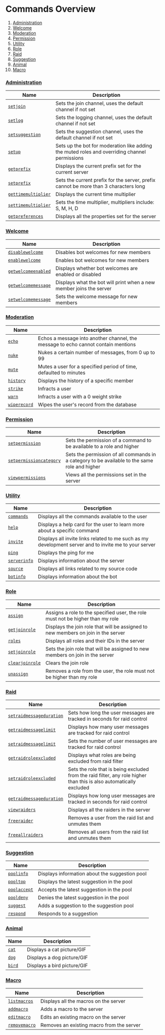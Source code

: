 # Commands Overview
1. [Administration](commands.md?id=Administration)
2. [Welcome](commands.md?id=Welcome)
3. [Moderation](commands.md?id=Moderation)
4. [Permission](commands.md?id=Permission)
5. [Utility](commands.md?id=Utility)
6. [Role](commands.md?id=Role)
7. [Raid](commands.md?id=Raid)
8. [Suggestion](commands.md?id=Suggestion)
9. [Animal](commands.md?id=Animal)
10. [Macro](commands.md?id=Macro)

### [Administration](Administration_commands.md)
|Name|Description|
|---|---|
|[`setjoin`](Administration_commands.md?id=setjoin)|Sets the join channel, uses the default channel if not set|
|[`setlog`](Administration_commands.md?id=setlog)|Sets the logging channel, uses the default channel if not set|
|[`setsuggestion`](Administration_commands.md?id=setsuggestion)|Sets the suggestion channel, uses the default channel if not set|
|[`setup`](Administration_commands.md?id=setup)|Sets up the bot for moderation like adding the muted roles and overriding channel permissions|
|[`getprefix`](Administration_commands.md?id=getprefix)|Displays the current prefix set for the current server|
|[`setprefix`](Administration_commands.md?id=setprefix)|Sets the current prefix for the server, prefix cannot be more than 3 characters long|
|[`gettimemultiplier`](Administration_commands.md?id=gettimemultiplier)|Displays the current time multiplier|
|[`settimemultiplier`](Administration_commands.md?id=settimemultiplier)|Sets the time multiplier, multipliers include: S, M, H, D|
|[`getpreferences`](Administration_commands.md?id=getpreferences)|Displays all the properties set for the server|

### [Welcome](Welcome_commands.md)
|Name|Description|
|---|---|
|[`disablewelcome`](Welcome_commands.md?id=disablewelcome)|Disables bot welcomes for new members|
|[`enablewelcome`](Welcome_commands.md?id=enablewelcome)|Enables bot welcomes for new members|
|[`getwelcomeenabled`](Welcome_commands.md?id=getwelcomeenabled)|Displays whether bot welcomes are enabled or disabled|
|[`getwelcomemessage`](Welcome_commands.md?id=getwelcomemessage)|Displays what the bot will print when a new member joins the server|
|[`setwelcomemessage`](Welcome_commands.md?id=setwelcomemessage)|Sets the welcome message for new members|

### [Moderation](Moderation_commands.md)
|Name|Description|
|---|---|
|[`echo`](Moderation_commands.md?id=echo)|Echos a message into another channel, the message to echo cannot contain mentions|
|[`nuke`](Moderation_commands.md?id=nuke)|Nukes a certain number of messages, from 0 up to 99|
|[`mute`](Moderation_commands.md?id=mute)|Mutes a user for a specified period of time, defaulted to minutes|
|[`history`](Moderation_commands.md?id=history)|Displays the history of a specific member|
|[`strike`](Moderation_commands.md?id=strike)|Infracts a user|
|[`warn`](Moderation_commands.md?id=warn)|Infracts a user with a 0 weight strike|
|[`wiperecord`](Moderation_commands.md?id=wiperecord)|Wipes the user's record from the database|

### [Permission](Permission_commands.md)
|Name|Description|
|---|---|
|[`setpermission`](Permission_commands.md?id=setpermission)|Sets the permission of a command to be available to a role and higher|
|[`setpermissioncategory`](Permission_commands.md?id=setpermissioncategory)|Sets the permission of all commands in a category to be available to the same role and higher|
|[`viewpermissions`](Permission_commands.md?id=viewpermissions)|Views all the permissions set in the server|

### [Utility](Utility_commands.md)
|Name|Description|
|---|---|
|[`commands`](Utility_commands.md?id=commands)|Displays all the commands available to the user|
|[`help`](Utility_commands.md?id=help)|Displays a help card for the user to learn more about a specific command|
|[`invite`](Utility_commands.md?id=invite)|Displays all invite links related to me such as my development server and to invite me to your server|
|[`ping`](Utility_commands.md?id=ping)|Displays the ping for me|
|[`serverinfo`](Utility_commands.md?id=serverinfo)|Displays information about the server|
|[`source`](Utility_commands.md?id=source)|Displays all links related to my source code|
|[`botinfo`](Utility_commands.md?id=botinfo)|Displays information about the bot|

### [Role](Role_commands.md)
|Name|Description|
|---|---|
|[`assign`](Role_commands.md?id=assign)|Assigns a role to the specified user, the role must not be higher than my role|
|[`getjoinrole`](Role_commands.md?id=getjoinrole)|Displays the join role that will be assigned to new members on join in the server|
|[`roles`](Role_commands.md?id=roles)|Displays all roles and their IDs in the server|
|[`setjoinrole`](Role_commands.md?id=setjoinrole)|Sets the join role that will be assigned to new members on join in the server|
|[`clearjoinrole`](Role_commands.md?id=clearjoinrole)|Clears the join role|
|[`unassign`](Role_commands.md?id=unassign)|Removes a role from the user, the role must not be higher than my role|

### [Raid](Raid_commands.md)
|Name|Description|
|---|---|
|[`setraidmessageduration`](Raid_commands.md?id=setraidmessageduration)|Sets how long the user messages are tracked in seconds for raid control|
|[`getraidmessagelimit`](Raid_commands.md?id=getraidmessagelimit)|Displays how many user messages are tracked for raid control|
|[`setraidmessagelimit`](Raid_commands.md?id=setraidmessagelimit)|Sets the number of user messages are tracked for raid control|
|[`getraidroleexcluded`](Raid_commands.md?id=getraidroleexcluded)|Displays what roles are being excluded from raid filter|
|[`setraidroleexcluded`](Raid_commands.md?id=setraidroleexcluded)|Sets the role that is being excluded from the raid filter, any role higher than this is also automatically excluded|
|[`getraidmessageduration`](Raid_commands.md?id=getraidmessageduration)|Displays how long user messages are tracked in seconds for raid control|
|[`viewraiders`](Raid_commands.md?id=viewraiders)|Displays all the raiders in the server|
|[`freeraider`](Raid_commands.md?id=freeraider)|Removes a user from the raid list and unmutes them|
|[`freeallraiders`](Raid_commands.md?id=freeallraiders)|Removes all users from the raid list and unmutes them|

### [Suggestion](Suggestion_commands.md)
|Name|Description|
|---|---|
|[`poolinfo`](Suggestion_commands.md?id=poolinfo)|Displays information about the suggestion pool|
|[`pooltop`](Suggestion_commands.md?id=pooltop)|Displays the latest suggestion in the pool|
|[`poolaccept`](Suggestion_commands.md?id=poolaccept)|Accepts the latest suggestion in the pool|
|[`pooldeny`](Suggestion_commands.md?id=pooldeny)|Denies the latest suggestion in the pool|
|[`suggest`](Suggestion_commands.md?id=suggest)|Adds a suggestion to the suggestion pool|
|[`respond`](Suggestion_commands.md?id=respond)|Responds to a suggestion|

### [Animal](Animal_commands.md)
|Name|Description|
|---|---|
|[`cat`](Animal_commands.md?id=cat)|Displays a cat picture/GIF|
|[`dog`](Animal_commands.md?id=dog)|Displays a dog picture/GIF|
|[`bird`](Animal_commands.md?id=bird)|Displays a bird picture/GIF|

### [Macro](Macro_commands.md)
|Name|Description|
|---|---|
|[`listmacros`](Macro_commands.md?id=listmacros)|Displays all the macros on the server|
|[`addmacro`](Macro_commands.md?id=addmacro)|Adds a macro to the server|
|[`editmacro`](Macro_commands.md?id=editmacro)|Edits an existing macro on the server|
|[`removemacro`](Macro_commands.md?id=removemacro)|Removes an existing macro from the server|

